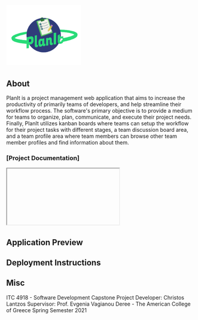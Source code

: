# <img src='./preview_files/planIt_logo_v2.png' width="200" hight="200">


## About

PlanIt is a project management web application that aims to increase the productivity of primarily teams of developers, and help streamline their workflow process. The software's primary objective is to provide a medium for teams to organize, plan, communicate, and execute their project needs. Finally, PlanIt utilizes kanban boards where teams can setup the workflow for their project tasks with different stages, a team discussion board area, and a team profile area where team members can browse other team member profiles and find information about them.  

### [Project Documentation]
<iframe>
    <p>The view the detailed project documentation click <a href="./planit_documentation/PlanIt Documentation.pdf">here</a>..</p>
</iframe>



## Application Preview


## Deployment Instructions


## Misc 

ITC 4918 - Software Development Capstone Project
Developer: Christos Lantzos
Supervisor: Prof. Evgenia Vagianou
Deree - The American College of Greece
Spring Semester 2021

